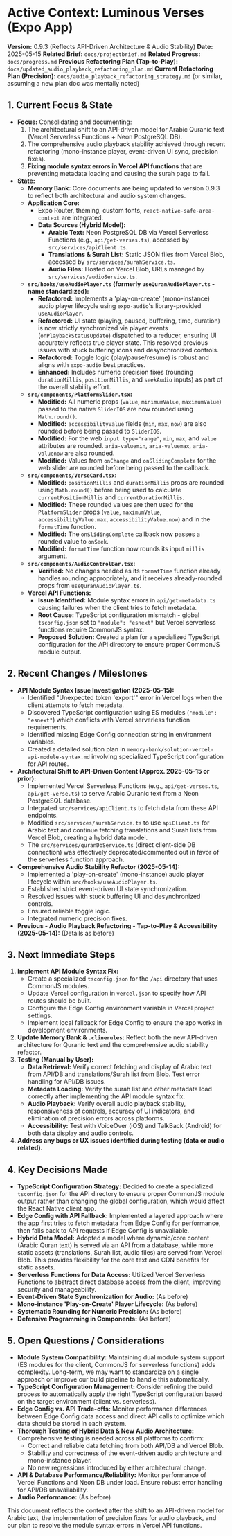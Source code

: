 # Active Context: Luminous Verses (Expo App)

**Version:** 0.9.3 (Reflects API-Driven Architecture & Audio Stability)
**Date:** 2025-05-15
**Related Brief:** `docs/projectbrief.md`
**Related Progress:** `docs/progress.md`
**Previous Refactoring Plan (Tap-to-Play):** `docs/updated_audio_playback_refactoring_plan.md`
**Current Refactoring Plan (Precision):** `docs/audio_playback_refactoring_strategy.md` (or similar, assuming a new plan doc was mentally noted)

## 1. Current Focus & State

-   **Focus:** Consolidating and documenting:
    1.  The architectural shift to an API-driven model for Arabic Quranic text (Vercel Serverless Functions + Neon PostgreSQL DB).
    2.  The comprehensive audio playback stability achieved through recent refactoring (mono-instance player, event-driven UI sync, precision fixes).
    3.  **Fixing module syntax errors in Vercel API functions** that are preventing metadata loading and causing the surah page to fail.
-   **State:**
    -   **Memory Bank:** Core documents are being updated to version 0.9.3 to reflect both architectural and audio system changes.
    -   **Application Core:**
        -   Expo Router, theming, custom fonts, `react-native-safe-area-context` are integrated.
        -   **Data Sources (Hybrid Model):**
            -   **Arabic Text:** Neon PostgreSQL DB via Vercel Serverless Functions (e.g., `api/get-verses.ts`), accessed by `src/services/apiClient.ts`.
            -   **Translations & Surah List:** Static JSON files from Vercel Blob, accessed by `src/services/surahService.ts`.
            -   **Audio Files:** Hosted on Vercel Blob, URLs managed by `src/services/audioService.ts`.
    -   **`src/hooks/useAudioPlayer.ts` (formerly `useQuranAudioPlayer.ts` - name standardized):**
        -   **Refactored:** Implements a 'play-on-create' (mono-instance) audio player lifecycle using `expo-audio`'s library-provided `useAudioPlayer`.
        -   **Refactored:** UI state (playing, paused, buffering, time, duration) is now strictly synchronized via player events (`onPlaybackStatusUpdate`) dispatched to a reducer, ensuring UI accurately reflects true player state. This resolved previous issues with stuck buffering icons and desynchronized controls.
        -   **Refactored:** Toggle logic (play/pause/resume) is robust and aligns with `expo-audio` best practices.
        -   **Enhanced:** Includes numeric precision fixes (rounding `durationMillis`, `positionMillis`, and `seekAudio` inputs) as part of the overall stability effort.
    -   **`src/components/PlatformSlider.tsx`:**
        -   **Modified:** All numeric props (`value`, `minimumValue`, `maximumValue`) passed to the native `SliderIOS` are now rounded using `Math.round()`.
        -   **Modified:** `accessibilityValue` fields (`min`, `max`, `now`) are also rounded before being passed to `SliderIOS`.
        -   **Modified:** For the web `input type="range"`, `min`, `max`, and `value` attributes are rounded. `aria-valuemin`, `aria-valuemax`, `aria-valuenow` are also rounded.
        -   **Modified:** Values from `onChange` and `onSlidingComplete` for the web slider are rounded before being passed to the callback.
    -   **`src/components/VerseCard.tsx`:**
        -   **Modified:** `positionMillis` and `durationMillis` props are rounded using `Math.round()` before being used to calculate `currentPositionMillis` and `currentDurationMillis`.
        -   **Modified:** These rounded values are then used for the `PlatformSlider` props (`value`, `maximumValue`, `accessibilityValue.max`, `accessibilityValue.now`) and in the `formatTime` function.
        -   **Modified:** The `onSlidingComplete` callback now passes a rounded value to `onSeek`.
        -   **Modified:** `formatTime` function now rounds its input `millis` argument.
    -   **`src/components/AudioControlBar.tsx`:**
        -   **Verified:** No changes needed as its `formatTime` function already handles rounding appropriately, and it receives already-rounded props from `useQuranAudioPlayer.ts`.
    -   **Vercel API Functions:**
        -   **Issue Identified:** Module syntax errors in `api/get-metadata.ts` causing failures when the client tries to fetch metadata.
        -   **Root Cause:** TypeScript configuration mismatch - global `tsconfig.json` set to `"module": "esnext"` but Vercel serverless functions require CommonJS syntax.
        -   **Proposed Solution:** Created a plan for a specialized TypeScript configuration for the API directory to ensure proper CommonJS module output.

## 2. Recent Changes / Milestones

-   **API Module Syntax Issue Investigation (2025-05-15):**
    -   Identified "Unexpected token 'export'" error in Vercel logs when the client attempts to fetch metadata.
    -   Discovered TypeScript configuration using ES modules (`"module": "esnext"`) which conflicts with Vercel serverless function requirements.
    -   Identified missing Edge Config connection string in environment variables.
    -   Created a detailed solution plan in `memory-bank/solution-vercel-api-module-syntax.md` involving specialized TypeScript configuration for API routes.
-   **Architectural Shift to API-Driven Content (Approx. 2025-05-15 or prior):**
    -   Implemented Vercel Serverless Functions (e.g., `api/get-verses.ts`, `api/get-verse.ts`) to serve Arabic Quranic text from a Neon PostgreSQL database.
    -   Integrated `src/services/apiClient.ts` to fetch data from these API endpoints.
    -   Modified `src/services/surahService.ts` to use `apiClient.ts` for Arabic text and continue fetching translations and Surah lists from Vercel Blob, creating a hybrid data model.
    -   The `src/services/quranDbService.ts` (direct client-side DB connection) was effectively deprecated/commented out in favor of the serverless function approach.
-   **Comprehensive Audio Stability Refactor (2025-05-14):**
    -   Implemented a 'play-on-create' (mono-instance) audio player lifecycle within `src/hooks/useAudioPlayer.ts`.
    -   Established strict event-driven UI state synchronization.
    -   Resolved issues with stuck buffering UI and desynchronized controls.
    -   Ensured reliable toggle logic.
    -   Integrated numeric precision fixes.
-   **Previous - Audio Playback Refactoring - Tap-to-Play & Accessibility (2025-05-14):** (Details as before)

## 3. Next Immediate Steps

1.  **Implement API Module Syntax Fix:**
    -   Create a specialized `tsconfig.json` for the `/api` directory that uses CommonJS modules.
    -   Update Vercel configuration in `vercel.json` to specify how API routes should be built.
    -   Configure the Edge Config environment variable in Vercel project settings.
    -   Implement local fallback for Edge Config to ensure the app works in development environments.
2.  **Update Memory Bank & `.clinerules`:** Reflect both the new API-driven architecture for Quranic text and the comprehensive audio stability refactor.
3.  **Testing (Manual by User):**
    -   **Data Retrieval:** Verify correct fetching and display of Arabic text from API/DB and translations/Surah list from Blob. Test error handling for API/DB issues.
    -   **Metadata Loading:** Verify the surah list and other metadata load correctly after implementing the API module syntax fix.
    -   **Audio Playback:** Verify overall audio playback stability, responsiveness of controls, accuracy of UI indicators, and elimination of precision errors across platforms.
    -   **Accessibility:** Test with VoiceOver (iOS) and TalkBack (Android) for both data display and audio controls.
4.  **Address any bugs or UX issues identified during testing (data or audio related).**

## 4. Key Decisions Made

-   **TypeScript Configuration Strategy:** Decided to create a specialized `tsconfig.json` for the API directory to ensure proper CommonJS module output rather than changing the global configuration, which would affect the React Native client app.
-   **Edge Config with API Fallback:** Implemented a layered approach where the app first tries to fetch metadata from Edge Config for performance, then falls back to API requests if Edge Config is unavailable.
-   **Hybrid Data Model:** Adopted a model where dynamic/core content (Arabic Quran text) is served via an API from a database, while more static assets (translations, Surah list, audio files) are served from Vercel Blob. This provides flexibility for the core text and CDN benefits for static assets.
-   **Serverless Functions for Data Access:** Utilized Vercel Serverless Functions to abstract direct database access from the client, improving security and manageability.
-   **Event-Driven State Synchronization for Audio:** (As before)
-   **Mono-instance 'Play-on-Create' Player Lifecycle:** (As before)
-   **Systematic Rounding for Numeric Precision:** (As before)
-   **Defensive Programming in Components:** (As before)

## 5. Open Questions / Considerations

-   **Module System Compatibility:** Maintaining dual module system support (ES modules for the client, CommonJS for serverless functions) adds complexity. Long-term, we may want to standardize on a single approach or improve our build pipeline to handle this automatically.
-   **TypeScript Configuration Management:** Consider refining the build process to automatically apply the right TypeScript configuration based on the target environment (client vs. serverless).
-   **Edge Config vs. API Trade-offs:** Monitor performance differences between Edge Config data access and direct API calls to optimize which data should be stored in each system.
-   **Thorough Testing of Hybrid Data & New Audio Architecture:** Comprehensive testing is needed across all platforms to confirm:
    -   Correct and reliable data fetching from both API/DB and Vercel Blob.
    -   Stability and correctness of the event-driven audio architecture and mono-instance player.
    -   No new regressions introduced by either architectural change.
-   **API & Database Performance/Reliability:** Monitor performance of Vercel Functions and Neon DB under load. Ensure robust error handling for API/DB unavailability.
-   **Audio Performance:** (As before)

This document reflects the context after the shift to an API-driven model for Arabic text, the implementation of precision fixes for audio playback, and our plan to resolve the module syntax errors in Vercel API functions.